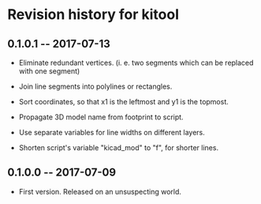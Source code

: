 # Revision history for kitool

## 0.1.0.1  -- 2017-07-13

* Eliminate redundant vertices.  (i. e. two segments which can be
  replaced with one segment)

* Join line segments into polylines or rectangles.

* Sort coordinates, so that x1 is the leftmost and y1 is the topmost.

* Propagate 3D model name from footprint to script.

* Use separate variables for line widths on different layers.

* Shorten script's variable "kicad_mod" to "f", for shorter lines.

## 0.1.0.0  -- 2017-07-09

* First version. Released on an unsuspecting world.
